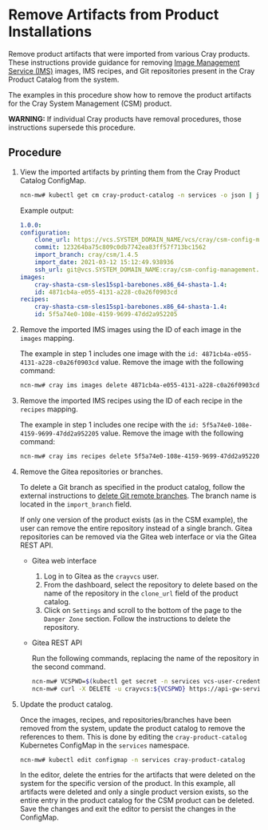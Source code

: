 # Remove Artifacts from Product Installations

Remove product artifacts that were imported from various Cray products. These instructions provide guidance for removing
[Image Management Service (IMS)](../../glossary.md#image-management-service-ims) images, IMS recipes, and Git repositories
present in the Cray Product Catalog from the system.

The examples in this procedure show how to remove the product artifacts for the Cray System Management (CSM) product.

**WARNING:** If individual Cray products have removal procedures, those instructions supersede this procedure.

## Procedure

1. View the imported artifacts by printing them from the Cray Product Catalog ConfigMap.

    ```bash
    ncn-mw# kubectl get cm cray-product-catalog -n services -o json | jq -r .data.csm
    ```

    Example output:

    ```yaml
    1.0.0:
    configuration:
        clone_url: https://vcs.SYSTEM_DOMAIN_NAME/vcs/cray/csm-config-management.git
        commit: 123264ba75c809c0db7742ea83ff57f713bc1562
        import_branch: cray/csm/1.4.5
        import_date: 2021-03-12 15:12:49.938936
        ssh_url: git@vcs.SYSTEM_DOMAIN_NAME:cray/csm-config-management.git
    images:
        cray-shasta-csm-sles15sp1-barebones.x86_64-shasta-1.4:
        id: 4871cb4a-e055-4131-a228-c0a26f0903cd
    recipes:
        cray-shasta-csm-sles15sp1-barebones.x86_64-shasta-1.4:
        id: 5f5a74e0-108e-4159-9699-47dd2a952205
    ```

1. Remove the imported IMS images using the ID of each image in the `images` mapping.

   The example in step 1 includes one image with the `id: 4871cb4a-e055-4131-a228-c0a26f0903cd` value. Remove the image with the following command:

    ```bash
    ncn-mw# cray ims images delete 4871cb4a-e055-4131-a228-c0a26f0903cd
    ```

1. Remove the imported IMS recipes using the ID of each recipe in the `recipes` mapping.

   The example in step 1 includes one recipe with the `id: 5f5a74e0-108e-4159-9699-47dd2a952205` value. Remove the image with the following command:

    ```bash
    ncn-mw# cray ims recipes delete 5f5a74e0-108e-4159-9699-47dd2a952205
    ```

1. Remove the Gitea repositories or branches.

    To delete a Git branch as specified in the product catalog, follow the external instructions to [delete Git remote branches](https://git-scm.com/book/en/v2/Git-Branching-Remote-Branches).
    The branch name is located in the `import_branch` field.

    If only one version of the product exists (as in the CSM example), the user can remove the entire repository instead of a single branch.
    Gitea repositories can be removed via the Gitea web interface or via the Gitea REST API.

    * Gitea web interface

       1. Log in to Gitea as the `crayvcs` user.
       1. From the dashboard, select the repository to delete based on the name of the repository in the `clone_url` field of the product catalog.
       1. Click on `Settings` and scroll to the bottom of the page to the `Danger Zone` section. Follow the instructions to delete the repository.

    * Gitea REST API

       Run the following commands, replacing the name of the repository in the second command.

       ```bash
       ncn-mw# VCSPWD=$(kubectl get secret -n services vcs-user-credentials --template={{.data.vcs_password}} | base64 --decode)
       ncn-mw# curl -X DELETE -u crayvcs:${VCSPWD} https://api-gw-service-nmn.local/vcs/api/v1/repos/cray/{name of repository}
       ```

1. Update the product catalog.

    Once the images, recipes, and repositories/branches have been removed from the system, update the product catalog to remove the references to them.
    This is done by editing the `cray-product-catalog` Kubernetes ConfigMap in the `services` namespace.

    ```bash
    ncn-mw# kubectl edit configmap -n services cray-product-catalog
    ```

    In the editor, delete the entries for the artifacts that were deleted on the system for the specific version of the product.
    In this example, all artifacts were deleted and only a single product version exists, so the entire entry in the product catalog
    for the CSM product can be deleted. Save the changes and exit the editor to persist the changes in the ConfigMap.
